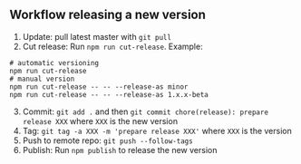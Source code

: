 ## Workflow releasing a new version

1. Update: pull latest master with `git pull`
2. Cut release: Run `npm run cut-release`. Example:

  ```shell
  # automatic versioning
  npm run cut-release
  # manual version
  npm run cut-release -- -- --release-as minor
  npm run cut-release -- -- --release-as 1.x.x-beta
  ```
3. Commit: `git add .` and then `git commit chore(release): prepare release XXX` where `XXX` is the new version
4. Tag: `git tag -a XXX -m 'prepare release XXX'` where `XXX` is the version
5. Push to remote repo: `git push --follow-tags`
6. Publish: Run `npm publish` to release the new version
